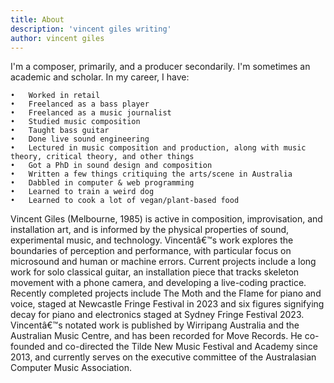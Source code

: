 ```yaml
---
title: About
description: 'vincent giles writing'
author: vincent giles
---
```

I'm a composer, primarily, and a producer secondarily. I'm sometimes an academic and scholar. In my career, I have:

	•	Worked in retail
	•	Freelanced as a bass player
	•	Freelanced as a music journalist
	•	Studied music composition
	•	Taught bass guitar
	•	Done live sound engineering
	•	Lectured in music composition and production, along with music theory, critical theory, and other things
	•	Got a PhD in sound design and composition
	•	Written a few things critiquing the arts/scene in Australia
	•	Dabbled in computer & web programming
	•	Learned to train a weird dog
	•	Learned to cook a lot of vegan/plant-based food


Vincent Giles (Melbourne, 1985) is active in composition, improvisation, and installation art, and is informed by the physical properties of sound, experimental music, and technology. Vincentâ€™s work explores the boundaries of perception and performance, with particular focus on microsound and human or machine errors. Current projects include a long work for solo classical guitar, an installation piece that tracks skeleton movement with a phone camera, and developing a live-coding practice. Recently completed projects include The Moth and the Flame for piano and voice, staged at Newcastle Fringe Festival in 2023 and six figures signifying decay for piano and electronics staged at Sydney Fringe Festival 2023. Vincentâ€™s notated work is published by Wirripang Australia and the Australian Music Centre, and has been recorded for Move Records. He co-founded and co-directed the Tilde New Music Festival and Academy since 2013, and currently serves on the executive committee of the Australasian Computer Music Association.